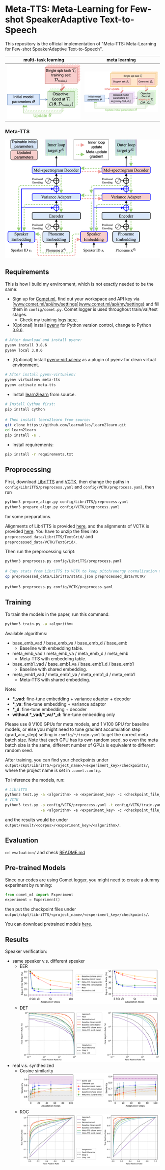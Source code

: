 # Meta-TTS: Meta-Learning for Few-shot SpeakerAdaptive Text-to-Speech

This repository is the official implementation of "Meta-TTS: Meta-Learning for Few-shot SpeakerAdaptive Text-to-Speech".
<!--This repository is the official implementation of [Meta-TTS: Meta-Learning for Few-shot SpeakerAdaptive Text-to-Speech](https://arxiv.org/abs/2030.12345). -->

<!--📋  Optional: include a graphic explaining your approach/main result, bibtex entry, link to demos, blog posts and tutorials-->

| multi-task learning | meta learning |
| --- | --- |
| ![](evaluation/images/meta-TTS-multi-task.png) | ![](evaluation/images/meta-TTS-meta-task.png) |

### Meta-TTS

![image](evaluation/images/meta-FastSpeech2.png)

## Requirements

This is how I build my environment, which is not exactly needed to be the same:
- Sign up for [Comet.ml](https://www.comet.ml/), find out your workspace and API key via [www.comet.ml/api/my/settings](www.comet.ml/api/my/settings) and fill them in `config/comet.py`. Comet logger is used throughout train/val/test stages.
  - Check my training logs [here](https://www.comet.ml/b02901071/meta-tts/view/Zvh3Lz3Wvy2AiWcinD06TaS0G).
- [Optional] Install [pyenv](https://github.com/pyenv/pyenv.git) for Python version
  control, change to Python 3.8.6.
```bash
# After download and install pyenv:
pyenv install 3.8.6
pyenv local 3.8.6
```
- [Optional] Install [pyenv-virtualenv](https://github.com/pyenv/pyenv-virtualenv.git) as a plugin of pyenv for clean virtual environment.
```bash
# After install pyenv-virtualenv
pyenv virtualenv meta-tts
pyenv activate meta-tts
```
- Install [learn2learn](https://github.com/learnables/learn2learn.git) from source.
```bash
# Install Cython first:
pip install cython

# Then install learn2learn from source:
git clone https://github.com/learnables/learn2learn.git
cd learn2learn
pip install -e .
```
- Install requirements:
```bash
pip install -r requirements.txt
```

## Proprocessing
First, download [LibriTTS](https://www.openslr.org/60/) and [VCTK](https://datashare.ed.ac.uk/handle/10283/3443), then change the paths in `config/LibriTTS/preprocess.yaml` and `config/VCTK/preprocess.yaml`, then run
```bash
python3 prepare_align.py config/LibriTTS/preprocess.yaml
python3 prepare_align.py config/VCTK/preprocess.yaml
```
for some preparations.

Alignments of LibriTTS is provided [here](https://github.com/kan-bayashi/LibriTTSLabel.git), and
the alignments of VCTK is provided [here](https://drive.google.com/file/d/1ScLIiyIgLRIZ03DqCmrZ8F75miC77o8g/view?usp=sharing).
You have to unzip the files into `preprocessed_data/LibriTTS/TextGrid/` and
`preprocessed_data/VCTK/TextGrid/`.

Then run the preprocessing script:
```bash
python3 preprocess.py config/LibriTTS/preprocess.yaml

# Copy stats from LibriTTS to VCTK to keep pitch/energy normalization the same shift and bias.
cp preprocessed_data/LibriTTS/stats.json preprocessed_data/VCTK/

python3 preprocess.py config/VCTK/preprocess.yaml
```

## Training

To train the models in the paper, run this command:

```bash
python3 train.py -a <algorithm>
```

Available algorithms:
- base_emb_vad / base_emb_va / base_emb_d / base_emb
  - Baseline with embedding table.
- meta_emb_vad / meta_emb_va / meta_emb_d / meta_emb
  - Meta-TTS with embedding table.
- base_emb1_vad / base_emb1_va / base_emb1_d / base_emb1
  - Baseline with shared embedding.
- meta_emb1_vad / meta_emb1_va / meta_emb1_d / meta_emb1
  - Meta-TTS with shared embedding.

Note:
- **\*\_vad**: fine-tune embedding + variance adaptor + decoder
- **\*\_va**: fine-tune embedding + variance adaptor
- **\*\_d**: fine-tune embedding + decoder
- **without \*\_vad/\*\_va/\*\_d**: fine-tune embedding only

Please use 8 V100 GPUs for meta models, and 1 V100 GPU for baseline models, or
else you might need to tune gradient accumulation step (grad_acc_step) setting in
`config/*/train.yaml` to get the correct meta batch size.
Note that each GPU has its own random seed, so even the meta batch size is the
same, different number of GPUs is equivalent to different random seed.

After training, you can find your checkpoints under
`output/ckpt/LibriTTS/<project_name>/<experiment_key>/checkpoints/`, where the
project name is set in `.comet.config`.

To inference the models, run:
```bash
# LibriTTS
python3 test.py -a <algorithm> -e <experiment_key> -c <checkpoint_file_name>
# VCTK
python3 test.py -p config/VCTK/preprocess.yaml -t config/VCTK/train.yaml -m config/VCTK/model.yaml \
                -a <algorithm> -e <experiment_key> -c <checkpoint_file_name>
```
and the results would be under
`output/result/<corpus>/<experiment_key>/<algorithm>/`.

## Evaluation

`cd evaluation/` and check [README.md](evaluation/README.md)

## Pre-trained Models

Since our codes are using Comet logger, you might need to create a dummy
experiment by running:
```Python
from comet_ml import Experiment
experiment = Experiment()
```
then put the checkpoint files under
`output/ckpt/LibriTTS/<project_name>/<experiment_key>/checkpoints/`.

You can download pretrained models [here](https://drive.google.com/drive/folders/1Av7afSMcHX6pp2_ZmpHqfJNx6ONM7N8d?usp=sharing).

## Results

Speaker verification:
- same speaker v.s. different speaker
  - EER ![image](evaluation/images/eer.png)
  - DET ![image](evaluation/images/det.png)
- real v.s. synthesized
  - Cosine similarity ![image](evaluation/images/errorbar_plot.png)
  - ROC ![image](evaluation/images/roc.png)


<!--## Contributing-->

<!--📋  Pick a licence and describe how to contribute to your code repository. -->

